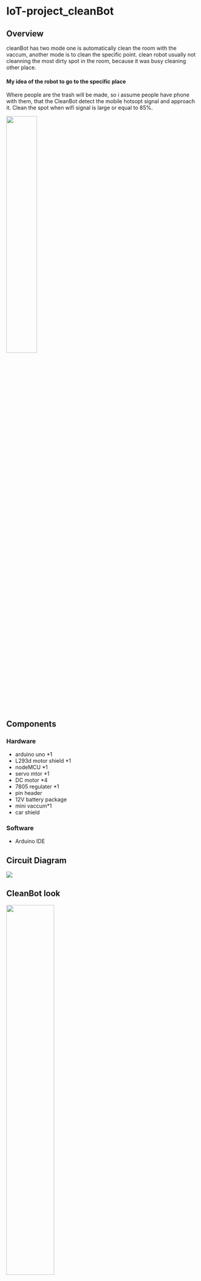# IoT-project_cleanBot

## Overview
cleanBot has two mode one is automatically clean the room with the vaccum, another mode is to clean the specific point.
clean robot usually not cleanning the most dirty spot in the room, because it was busy cleaning other place. 

#### My idea of the robot to go to the specific place
Where people are the trash will be made, so i assume people have phone with them, that the CleanBot detect the mobile hotsopt signal and approach it. Clean the spot when wifi signal is large or equal to 85%.


<img src="https://i.imgur.com/SboxFeM.png" width="40%" height ="40%">


## Components
### Hardware
- arduino uno *1
- L293d motor shield *1
- nodeMCU *1
- servo mtor *1
- DC motor *4
- 7805 regulater *1
- pin header
- 12V battery package
- mini vaccum*1
- car shield

### Software
- Arduino IDE

## Circuit Diagram
![](https://i.imgur.com/5rGqtyh.png)

## CleanBot look
<img src="https://i.imgur.com/79DiJS9.jpg" width="50%" height ="50%">
<img src="https://i.imgur.com/yR6ifUQ.jpg" width="50%" height ="50%">
<img src="https://i.imgur.com/Ph3gViL.jpg" width="40%" height ="30%">

## Before Getting start
`vscode` can compile the arduino and more easy to debug, code hinting, auto compile and IntelliSense.

vscode compile arduino:
- install extention `arduino`
- go to command panel to `Arduino: Initialize`
- generate files `arduino.json` `c_cppproperties.json` `my_setch.ino`
- in `c_cppproperties.json` have to inclue Path of the library you want to use

## The mistake I have made
while i have reference many documents and try to bring it together to make my own robot ,although i have study about the compoenets  can it be connect to each other ,but still have lots of issue when i try to connect them.

#### L293d motor shield (notice!!)
Because the motor shield has no `pin header` on the digital pin, analog pin, power and GND pin. So i have to `welding pin header` by my self! (make sure you buy the L293d motor shield with pin header on it) 

> `jumper`
when you plugin the USB and with the external power you have to remove it from the L293d motor shield so you can test your motor.
If you unplung the USB and connect with the external power you have to plugin the 

#### Arduino wifi module (notice!)
i should buy the arduino UNO that has wifi (esp8266) on it, or the smaller chip of esp8266 module (it will simply gives UNO the wifi function)

## Arduino Uno connect to NodeMCU

### NodeMCU circuit 
<img src="https://i.imgur.com/snR8yYY.png" width="40%" height ="40%">
<img src="https://i.imgur.com/42Xp1kk.png" width="40%" height ="40%">
`A4=SDA` `A5=SCL`
NodeMCU is very fragile if voltage too high and not stable it will broke.
So i use `7805` to regulate the voltage 


### NodeMCU I2C with Arduino IDE
I used NodeMCU as 
- webserver
- detect the mobile hotspot
- sending data to Uno

> I2C 
is a serial bus interface connection protocol (two-wire interface). 
- SDA (serial data):wire is used for data exchange between master and slave devices.
- SCL (serial clock):is used for the synchronous clock in between master and slave devices.
 works in two modes:
 `Master Device : NodeMCU`
 `Slave Device : Arduino UNO`
 
 ### NodeMCU side library
 ```
#include <ESP8266WiFi.h>
#include <ESP8266WebServer.h>
#include <WiFiClient.h>
#include <Wire.h> //for NodeMCU communicate with Uno
 ```
 ### NodeMCU side
 - connect the wifi
 - website
 - scan the mobile hotspot signal
 - pass the value to Arduino Uno
 
> wifi signal
>I have covert wifi strength in dBm to percentage 


 ### Difficulty in NodeMCU
 when i try to connect to the mobile hotspot signal, the nodeMCU keep disconnect it.
 I have try to use 2.4Ghz (iphone and Android) and push the reset button on the NodeMCU, still can not work. 
 And there are many people asking the same question online.
 
 ## Arduino UNO
 use Uno to control:
 - L293d motor shield
 - four DC motor
 - ultrasonic
 - servo motor
 - vaccum
 
 ### obstacle avoid use one ultrasonic and servo motor
 <img src = "https://i.imgur.com/TvGM8OY.png" width="50%" height = "30%">
 ultrasonic will be like eyes and detect whether there are obstacle, and servo motor will turn left (180 degree) and right (0 degree) to let it check.
 
 ## Arduino Uno library
 ```
 #include <Wire.h>
#include <NewPing.h>
#include <Servo.h>
#include <AFMotor.h>
 ```
 ### To approach the hotspot
 idea: do the obstacle avoid first, check the wifi strength if over 85 will be test the which derection is more approach then move. 
 - obstacle avoid function
 - below wifi strength 85 (reverse)
 - over 85 slowly approach
 
 ### what i have overcome 
  - four DC motors need `up to 9v` 
  At first i use 9v but it can not push the whole car with four motors.
  So i use two battery case series connection create `12v`. Then it can drive the four motors to move. 
  
  <img src="https://i.imgur.com/1CdrOkA.png" width ="30%" height ="20%">
  > But these method have broke 3 battery packages thier GND wire all broke.
  
  
 ### Difficulty in Arduino Uno
 > L293d motor shield
  The Right Front motors was turning too fast, and can not be adjust by the `setspeed`.
  Test it if is the motor problem or L293d motor shield problem: after testing it was the L293d M2 position problem.
  It can only adjust `stop` and `higher speed` (can not higher speed because other motor can not follow up it will turn out to be run the circle) 
  
 ## Video
 https://youtu.be/cyFD_qQukRg
 
 ## Reference
 wifi_signal: https://www.intuitibits.com/2016/03/23/dbm-to-percent-conversion/
 
 NodeMCU: https://randomnerdtutorials.com/esp8266-pinout-reference-gpios/
 
 



